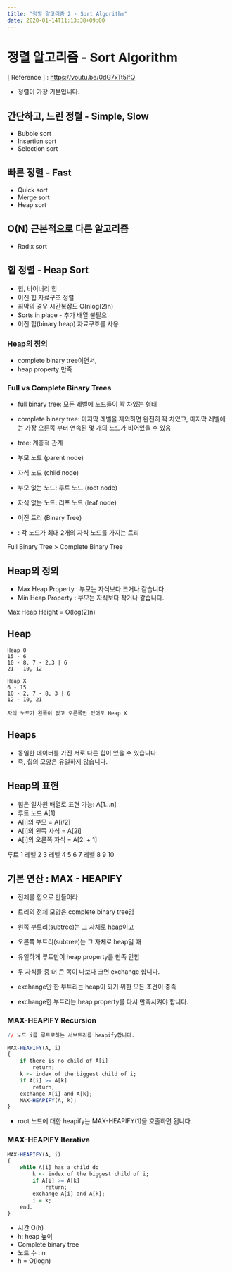 ```yaml
---
title: "정렬 알고리즘 2 - Sort Algorithm"
date: 2020-01-14T11:13:38+09:00
---
```


# 정렬 알고리즘 - Sort Algorithm

[ Reference ] : <https://youtu.be/0dG7xTt5IfQ>

- 정렬이 가장 기본입니다.
  
## 간단하고, 느린 정렬 - Simple, Slow

- Bubble sort
- Insertion sort
- Selection sort

## 빠른 정렬 - Fast

- Quick sort
- Merge sort
- Heap sort

## O(N) 근본적으로 다른 알고리즘

- Radix sort

## 힙 정렬 - Heap Sort

- 힙, 바이너리 힙
- 이진 힙 자료구조 정렬
- 최악의 경우 시간복잡도 O(nlog(2)n)
- Sorts in place - 추가 배열 불필요
- 이진 힙(binary heap) 자료구조를 사용

### Heap의 정의

- complete binary tree이면서,
- heap property 만족

### Full vs Complete Binary Trees

- full binary tree: 모든 레벨에 노드들이 꽉 차있는 형태
- complete binary tree: 마지막 레벨을 제외하면 완전히 꽉 차있고,  마지막 레벨에는 가장 오른쪽 부터 연속된 몇 개의 노드가 비어있을 수 있음
- tree: 계층적 관계
- 부모 노드 (parent node)
- 자식 노드 (child node)
- 부모 없는 노드: 루트 노드 (root node)
- 자식 없는 노드: 리프 노드 (leaf node)

- 이진 트리 (Binary Tree)
- : 각 노드가 최대 2개의 자식 노드를 가지는 트리

Full Binary Tree > Complete Binary Tree

## Heap의 정의

- Max Heap Property : 부모는 자식보다 크거나 같습니다.
- Min Heap Property : 부모는 자식보다 작거나 같습니다.

Max Heap
Height = O(log(2)n)

## Heap

```t
Heap O
15 - 6
10 - 8, 7 - 2,3 | 6
21 - 10, 12

Heap X
6 - 15
10 - 2, 7 - 8, 3 | 6
12 - 10, 21

자식 노드가 왼쪽이 없고 오른쪽만 있어도 Heap X
```

## Heaps

- 동일한 데이터를 가진 서로 다른 힙이 있을 수 있습니다.
- 즉, 힙의 모양은 유일하지 않습니다.

## Heap의 표현

- 힙은 일차원 배열로 표현 가능: A[1...n]
- 루트 노드 A[1]
- A[i]의 부모 = A[i/2]
- A[i]의 왼쪽 자식 = A[2i]
- A[i]의 오른쪽 자식 = A[2i + 1]

루트			1
레벨		2		3
레벨	  4	  5	  6   7
레벨	8 9	10

## 기본 연산 : MAX - HEAPIFY

- 전체를 힙으로 만들어라
- 트리의 전체 모양은 complete binary tree임
- 왼쪽 부트리(subtree)는 그 자체로 heap이고
- 오른쪽 부트리(subtree)는 그 자체로 heap일 때
- 유일하게 루트만이 heap property를 만족 안함

- 두 자식들 중 더 큰 쪽이 나보다 크면 exchange 합니다.
- exchange안 한 부트리는 heap이 되기 위한 모든 조건이 충족
- exchange한 부트리는 heap property를 다시 만족시켜야 합니다.

### MAX-HEAPIFY Recursion

```r
// 노드 i를 루트로하는 서브트리를 heapify합니다.

MAX-HEAPIFY(A, i)
{
	if there is no child of A[i]
		return;
	k <- index of the biggest child of i;
	if A[i] >= A[k]
		return;
	exchange A[i] and A[k];
	MAX-HEAPIFY(A, k);
}
```

- root 노드에 대한 heapify는 MAX-HEAPIFY(1)을 호출하면 됩니다.

### MAX-HEAPIFY Iterative

```r
MAX-HEAPIFY(A, i)
{
	while A[i] has a child do
		k <- index of the biggest child of i;
		if A[i] >= A[k]
			return;
		exchange A[i] and A[k];
		i = k;
	end.
}
```

- 시간 O(h)
- h: heap 높이
- Complete binary tree
- 노드 수 : n
- h = O(logn)
